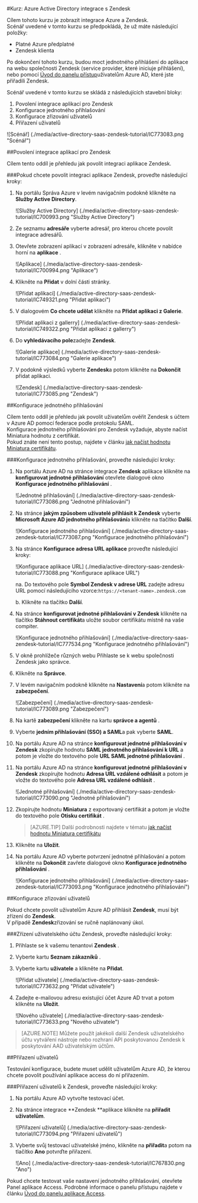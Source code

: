 <properties 
    pageTitle="Kurz: Azure Active Directory integrace s Zendesk | Microsoft Azure" 
    description="Naučte se používat Zendesk s Azure Active Directory povolit jednotné přihlašování, automatizované zřizování a další!." 
    services="active-directory" 
    authors="jeevansd"  
    documentationCenter="na" 
    manager="femila"/>
<tags 
    ms.service="active-directory" 
    ms.devlang="na" 
    ms.topic="article" 
    ms.tgt_pltfrm="na" 
    ms.workload="identity" 
    ms.date="09/09/2016" 
    ms.author="jeedes" />

#<a name="tutorial-azure-active-directory-integration-with-zendesk"></a>Kurz: Azure Active Directory integrace s Zendesk
  
Cílem tohoto kurzu je zobrazit integrace Azure a Zendesk.  
Scénář uvedené v tomto kurzu se předpokládá, že už máte následující položky:

-   Platné Azure předplatné
-   Zendesk klienta
  
Po dokončení tohoto kurzu, budou moct jednotného přihlášení do aplikace na webu společnosti Zendesk (service provider, které iniciuje přihlášení), nebo pomocí [Úvod do panelu přístup](active-directory-saas-access-panel-introduction.md)uživatelům Azure AD, které jste přiřadili Zendesk.
  
Scénář uvedené v tomto kurzu se skládá z následujících stavební bloky:

1.  Povolení integrace aplikací pro Zendesk
2.  Konfigurace jednotného přihlašování
3.  Konfigurace zřizování uživatelů
4.  Přiřazení uživatelů

![Scénář] (./media/active-directory-saas-zendesk-tutorial/IC773083.png "Scénář")

##<a name="enabling-the-application-integration-for-zendesk"></a>Povolení integrace aplikací pro Zendesk
  
Cílem tento oddíl je přehledu jak povolit integraci aplikace Zendesk.

###<a name="to-enable-the-application-integration-for-zendesk-perform-the-following-steps"></a>Pokud chcete povolit integraci aplikace Zendesk, proveďte následující kroky:

1.  Na portálu Správa Azure v levém navigačním podokně klikněte na **Služby Active Directory**.

    ![Služby Active Directory] (./media/active-directory-saas-zendesk-tutorial/IC700993.png "Služby Active Directory")

2.  Ze seznamu **adresáře** vyberte adresář, pro kterou chcete povolit integrace adresářů.

3.  Otevřete zobrazení aplikací v zobrazení adresáře, klikněte v nabídce horní na **aplikace** .

    ![Aplikace] (./media/active-directory-saas-zendesk-tutorial/IC700994.png "Aplikace")

4.  Klikněte na **Přidat** v dolní části stránky.

    ![Přidat aplikaci] (./media/active-directory-saas-zendesk-tutorial/IC749321.png "Přidat aplikaci")

5.  V dialogovém **Co chcete udělat** klikněte na **Přidat aplikaci z Galerie**.

    ![Přidat aplikaci z gallerry] (./media/active-directory-saas-zendesk-tutorial/IC749322.png "Přidat aplikaci z gallerry")

6.  Do **vyhledávacího pole**zadejte **Zendesk**.

    ![Galerie aplikace] (./media/active-directory-saas-zendesk-tutorial/IC773084.png "Galerie aplikace")

7.  V podokně výsledků vyberte **Zendesk**a potom klikněte na **Dokončit** přidat aplikaci.

    ![Zendesk] (./media/active-directory-saas-zendesk-tutorial/IC773085.png "Zendesk")

##<a name="configuring-single-sign-on"></a>Konfigurace jednotného přihlašování
  
Cílem tento oddíl je přehledu jak povolit uživatelům ověřit Zendesk s účtem v Azure AD pomocí federace podle protokolu SAML.  
Konfigurace jednotného přihlašování pro Zendesk vyžaduje, abyste načíst Miniatura hodnotu z certifikát.  
Pokud znáte není tento postup, najdete v článku [jak načíst hodnotu Miniatura certifikátu](http://youtu.be/YKQF266SAxI).

###<a name="to-configure-single-sign-on-perform-the-following-steps"></a>Konfigurace jednotného přihlašování, proveďte následující kroky:

1.  Na portálu Azure AD na stránce integrace **Zendesk** aplikace klikněte na **konfigurovat jednotné přihlašování** otevřete dialogové okno **Konfigurace jednotného přihlašování** .

    ![Jednotné přihlašování] (./media/active-directory-saas-zendesk-tutorial/IC773086.png "Jednotné přihlašování")

2.  Na stránce **jakým způsobem uživatelé přihlásit k Zendesk** vyberte **Microsoft Azure AD jednotného přihlašování**a klikněte na tlačítko **Další**.

    ![Konfigurace jednotného přihlašování] (./media/active-directory-saas-zendesk-tutorial/IC773087.png "Konfigurace jednotného přihlašování")

3.  Na stránce **Konfigurace adresa URL aplikace** proveďte následující kroky:

    ![Konfigurace aplikace URL] (./media/active-directory-saas-zendesk-tutorial/IC773088.png "Konfigurace aplikace URL")
  
    na. Do textového pole **Symbol Zendesk v adrese URL** zadejte adresu URL pomocí následujícího vzorce:`https://<tenant-name>.zendesk.com`

    b. Klikněte na tlačítko **Další**.



4.  Na stránce **konfigurovat jednotné přihlašování v Zendesk** klikněte na tlačítko **Stáhnout certifikát**a uložte soubor certifikátu místně na vaše compiter.

    ![Konfigurace jednotného přihlašování] (./media/active-directory-saas-zendesk-tutorial/IC777534.png "Konfigurace jednotného přihlašování")

5.  V okně prohlížeče různých webu Přihlaste se k webu společnosti Zendesk jako správce.

6.  Klikněte na **Správce**.

7.  V levém navigačním podokně klikněte na **Nastavení**a potom klikněte na **zabezpečení**.

    ![Zabezpečení] (./media/active-directory-saas-zendesk-tutorial/IC773089.png "Zabezpečení")

8.  Na kartě **zabezpečení** klikněte na kartu **správce a agentů** .

9.  Vyberte **jedním přihlašování (SSO) a SAML**a pak vyberte **SAML**.

10. Na portálu Azure AD na stránce **konfigurovat jednotné přihlašování v Zendesk** zkopírujte hodnotu **SAML jednotného přihlašování k URL** a potom je vložte do textového pole **URL SAML jednotné přihlašování** .

11. Na portálu Azure AD na stránce **konfigurovat jednotné přihlašování v Zendesk** zkopírujte hodnotu **Adresa URL vzdálené odhlásit** a potom je vložte do textového pole **Adresa URL vzdálené odhlásit** .

    ![Jednotné přihlašování] (./media/active-directory-saas-zendesk-tutorial/IC773090.png "Jednotné přihlašování")

12. Zkopírujte hodnotu **Miniatura** z exportovaný certifikát a potom je vložte do textového pole **Otisku certifikát** .

    >[AZURE.TIP] Další podrobnosti najdete v tématu [jak načíst hodnotu Miniatura certifikátu](http://youtu.be/YKQF266SAxI)

13. Klikněte na **Uložit**.

14. Na portálu Azure AD vyberte potvrzení jednotné přihlašování a potom klikněte na **Dokončit** zavřete dialogové okno **Konfigurace jednotného přihlašování** .

    ![Konfigurace jednotného přihlašování] (./media/active-directory-saas-zendesk-tutorial/IC773093.png "Konfigurace jednotného přihlašování")

##<a name="configuring-user-provisioning"></a>Konfigurace zřizování uživatelů
  
Pokud chcete povolit uživatelům Azure AD přihlásit **Zendesk**, musí být zřízení do **Zendesk**.  
V případě **Zendesk**zřizování se ručně naplánovaný úkol.

###<a name="to-provision-a-user-account-to-zendesk-perform-the-following-steps"></a>Zřízení uživatelského účtu Zendesk, proveďte následující kroky:

1.  Přihlaste se k vašemu tenantovi **Zendesk** .

2.  Vyberte kartu **Seznam zákazníků** .

3.  Vyberte kartu **uživatele** a klikněte na **Přidat**.

    ![Přidat uživatele] (./media/active-directory-saas-zendesk-tutorial/IC773632.png "Přidat uživatele")

4.  Zadejte e-mailovou adresu existující účet Azure AD trvat a potom klikněte na **Uložit**.

    ![Nového uživatele] (./media/active-directory-saas-zendesk-tutorial/IC773633.png "Nového uživatele")

>[AZURE.NOTE] Můžete použít jakékoli další Zendesk uživatelského účtu vytváření nástroje nebo rozhraní API poskytovanou Zendesk k poskytování AAD uživatelským účtům.

##<a name="assigning-users"></a>Přiřazení uživatelů
  
Testování konfigurace, budete muset udělit uživatelům Azure AD, že kterou chcete povolit používání aplikace access do ní přiřazením.

###<a name="to-assign-users-to-zendesk-perform-the-following-steps"></a>Přiřazení uživatelů k Zendesk, proveďte následující kroky:

1.  Na portálu Azure AD vytvořte testovací účet.

2.  Na stránce integrace **Zendesk **aplikace klikněte na **přiřadit uživatelům**.

    ![Přiřazení uživatelů] (./media/active-directory-saas-zendesk-tutorial/IC773094.png "Přiřazení uživatelů")

3.  Vyberte svůj testovací uživatelské jméno, klikněte na **přiřadit**a potom na tlačítko **Ano** potvrďte přiřazení.

    ![Ano] (./media/active-directory-saas-zendesk-tutorial/IC767830.png "Ano")
  
Pokud chcete testovat vaše nastavení jednotného přihlašování, otevřete Panel aplikace Access. Podrobné informace o panelu přístupu najdete v článku [Úvod do panelu aplikace Access](active-directory-saas-access-panel-introduction.md).
